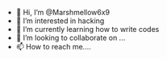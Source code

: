 - 👋 Hi, I’m @Marshmellow6x9
- 👀 I’m interested in hacking
- 🌱 I’m currently learning how to write codes
- 💞️ I’m looking to collaborate on ...
- 📫 How to reach me....

<!---
Marshmellow6x9/Marshmellow6x9 is a ✨ special ✨ repository because its `README.md` (this file) appears on your GitHub profile.
You can click the Preview link to take a look at your changes.
--->
